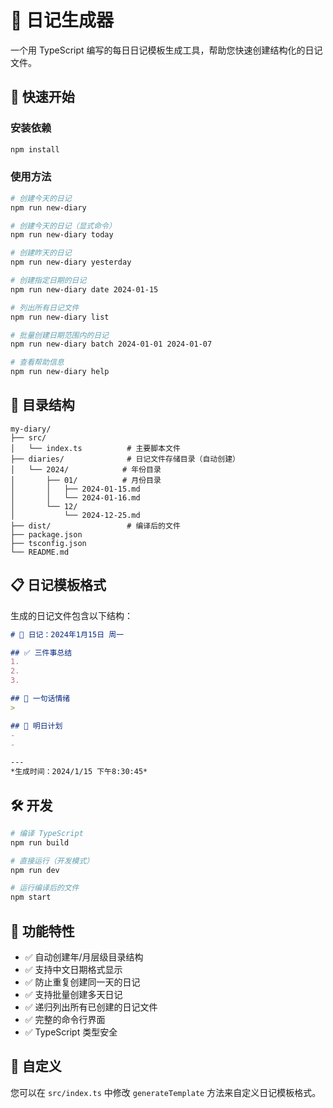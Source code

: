 # 📝 日记生成器

一个用 TypeScript 编写的每日日记模板生成工具，帮助您快速创建结构化的日记文件。

## 🚀 快速开始

### 安装依赖

```bash
npm install
```

### 使用方法

```bash
# 创建今天的日记
npm run new-diary

# 创建今天的日记（显式命令）
npm run new-diary today

# 创建昨天的日记
npm run new-diary yesterday

# 创建指定日期的日记
npm run new-diary date 2024-01-15

# 列出所有日记文件
npm run new-diary list

# 批量创建日期范围内的日记
npm run new-diary batch 2024-01-01 2024-01-07

# 查看帮助信息
npm run new-diary help
```

## 📁 目录结构

```
my-diary/
├── src/
│   └── index.ts          # 主要脚本文件
├── diaries/              # 日记文件存储目录（自动创建）
│   └── 2024/            # 年份目录
│       ├── 01/          # 月份目录
│       │   ├── 2024-01-15.md
│       │   └── 2024-01-16.md
│       └── 12/
│           └── 2024-12-25.md
├── dist/                 # 编译后的文件
├── package.json
├── tsconfig.json
└── README.md
```

## 📋 日记模板格式

生成的日记文件包含以下结构：

```markdown
# 📅 日记：2024年1月15日 周一

## ✅ 三件事总结
1. 
2. 
3. 

## 💭 一句话情绪
> 

## 📌 明日计划
- 
- 

---
*生成时间：2024/1/15 下午8:30:45*
```

## 🛠️ 开发

```bash
# 编译 TypeScript
npm run build

# 直接运行（开发模式）
npm run dev

# 运行编译后的文件
npm start
```

## 📝 功能特性

- ✅ 自动创建年/月层级目录结构
- ✅ 支持中文日期格式显示
- ✅ 防止重复创建同一天的日记
- ✅ 支持批量创建多天日记
- ✅ 递归列出所有已创建的日记文件
- ✅ 完整的命令行界面
- ✅ TypeScript 类型安全

## 🔧 自定义

您可以在 `src/index.ts` 中修改 `generateTemplate` 方法来自定义日记模板格式。 